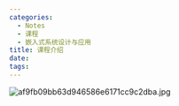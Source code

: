 ```yaml
---
categories:
  - Notes
  - 课程
  - 嵌入式系统设计与应用
title: 课程介绍
date: 
tags:
---
```

![af9fb09bb63d946586e6171cc9c2dba.jpg](https://cdn.jsdelivr.net/gh/zhengyangWang1/image@main/img/af9fb09bb63d946586e6171cc9c2dba.jpg)
